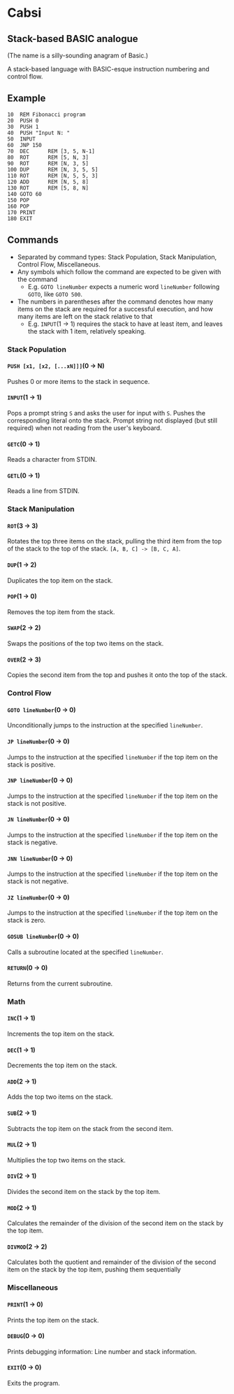 # Cabsi

## Stack-based BASIC analogue

(The name is a silly-sounding anagram of Basic.)

A stack-based language with BASIC-esque instruction numbering and control flow.

## Example

```basic
10  REM Fibonacci program
20  PUSH 0
30  PUSH 1
40  PUSH "Input N: "
50  INPUT
60  JNP 150
70  DEC      REM [3, 5, N-1]
80  ROT      REM [5, N, 3]
90  ROT      REM [N, 3, 5]
100 DUP      REM [N, 3, 5, 5]
110 ROT      REM [N, 5, 5, 3]
120 ADD      REM [N, 5, 8]
130 ROT      REM [5, 8, N]
140 GOTO 60
150 POP
160 POP
170 PRINT
180 EXIT
```

## Commands

- Separated by command types: Stack Population, Stack Manipulation, Control Flow, Miscellaneous.
- Any symbols which follow the command are expected to be given with the command
   - E.g. `GOTO lineNumber` expects a numeric word `lineNumber` following `GOTO`, like `GOTO 500`.
- The numbers in parentheses after the command denotes how many items on the stack are required for a successful execution, and how many items are left on the stack relative to that
   - E.g. `INPUT`(1 &rarr; 1) requires the stack to have at least item, and leaves the stack with 1 item, relatively speaking.

### Stack Population

#### `PUSH [x1, [x2, [...xN]]]`(0 &rarr; N)
Pushes 0 or more items to the stack in sequence.

#### `INPUT`(1 &rarr; 1)
Pops a prompt string `S` and asks the user for input with `S`. Pushes the corresponding literal onto the stack. Prompt string not displayed (but still required) when not reading from the user's keyboard.

#### `GETC`(0 &rarr; 1)
Reads a character from STDIN.

#### `GETL`(0 &rarr; 1)
Reads a line from STDIN.

### Stack Manipulation

#### `ROT`(3 &rarr; 3)
Rotates the top three items on the stack, pulling the third item from the top of the stack to the top of the stack. `[A, B, C] -> [B, C, A]`.

#### `DUP`(1 &rarr; 2)
Duplicates the top item on the stack.

#### `POP`(1 &rarr; 0)
Removes the top item from the stack.

#### `SWAP`(2 &rarr; 2)
Swaps the positions of the top two items on the stack.

#### `OVER`(2 &rarr; 3)
Copies the second item from the top and pushes it onto the top of the stack.

### Control Flow

#### `GOTO lineNumber`(0 &rarr; 0)
Unconditionally jumps to the instruction at the specified `lineNumber`.

#### `JP lineNumber`(0 &rarr; 0)
Jumps to the instruction at the specified `lineNumber` if the top item on the stack is positive.

#### `JNP lineNumber`(0 &rarr; 0)
Jumps to the instruction at the specified `lineNumber` if the top item on the stack is not positive.

#### `JN lineNumber`(0 &rarr; 0)
Jumps to the instruction at the specified `lineNumber` if the top item on the stack is negative.

#### `JNN lineNumber`(0 &rarr; 0)
Jumps to the instruction at the specified `lineNumber` if the top item on the stack is not negative.

#### `JZ lineNumber`(0 &rarr; 0)
Jumps to the instruction at the specified `lineNumber` if the top item on the stack is zero.

#### `GOSUB lineNumber`(0 &rarr; 0)
Calls a subroutine located at the specified `lineNumber`.

#### `RETURN`(0 &rarr; 0)
Returns from the current subroutine.

### Math

#### `INC`(1 &rarr; 1)
Increments the top item on the stack.

#### `DEC`(1 &rarr; 1)
Decrements the top item on the stack.

#### `ADD`(2 &rarr; 1)
Adds the top two items on the stack.

#### `SUB`(2 &rarr; 1)
Subtracts the top item on the stack from the second item.

#### `MUL`(2 &rarr; 1)
Multiplies the top two items on the stack.

#### `DIV`(2 &rarr; 1)
Divides the second item on the stack by the top item.

#### `MOD`(2 &rarr; 1)
Calculates the remainder of the division of the second item on the stack by the top item.

#### `DIVMOD`(2 &rarr; 2)
Calculates both the quotient and remainder of the division of the second item on the stack by the top item, pushing them sequentially

### Miscellaneous

#### `PRINT`(1 &rarr; 0)
Prints the top item on the stack.

#### `DEBUG`(0 &rarr; 0)
Prints debugging information: Line number and stack information.

#### `EXIT`(0 &rarr; 0)
Exits the program.
